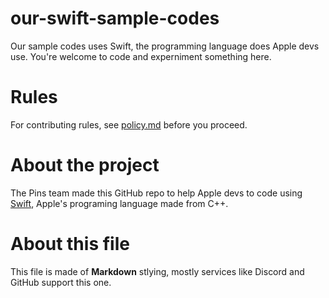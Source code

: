 # our-swift-sample-codes
Our sample codes uses Swift, the programming language does Apple devs use. You're welcome to code and experniment something here.

# Rules
For contributing rules, see [policy.md](<https://github.com/malaspinsphdev/our-swift-sample-codes/blob/master/policy.md>) before you proceed.

# About the project
The Pins team made this GitHub repo to help Apple devs to code using [Swift](<https://github.com/apple/swift>), Apple's programing language made from C++.

# About this file
This file is made of **Markdown** stlying, mostly services like Discord and GitHub support this one.
